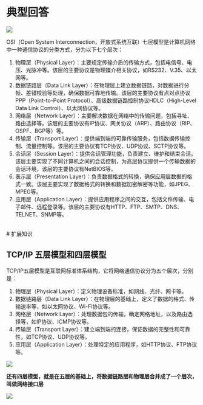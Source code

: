 # 典型回答

![](https://cdn.nlark.com/yuque/0/2023/png/5378072/1679215465250-69585686-78e5-4dba-a4b8-517d2e887bb3.png#averageHue=%235abb53&clientId=u8f30234d-c318-4&from=paste&id=u5b4efba4&originHeight=532&originWidth=982&originalType=url&ratio=1&rotation=0&showTitle=false&status=done&style=none&taskId=u6206a3b3-5805-4639-a570-f7c8bd883c4&title=)


OSI（Open System Interconnection，开放式系统互联）七层模型是计算机网络中一种通信协议的分类方式，分为以下七个层次：

1. 物理层（Physical Layer）：主要规定传输介质的传输方式，包括电信号、电压、光脉冲等。该层的主要协议是物理媒介相关协议，如RS232、V.35、以太网等。
2. 数据链路层（Data Link Layer）：在物理层上建立数据链路，对数据进行分帧、差错校验等处理，确保数据可靠地传输。该层的主要协议有点对点协议PPP（Point-to-Point Protocol）、高级数据链路控制协议HDLC（High-Level Data Link Control）、以太网协议等。
3. 网络层（Network Layer）：主要解决数据在网络中的传输问题，包括寻址、路由选择等。该层的主要协议有IP协议、网关协议（ARP）、路由协议（RIP、OSPF、BGP等）等。
4. 传输层（Transport Layer）：提供端到端的可靠传输服务，包括数据传输控制、流量控制等。该层的主要协议有TCP协议、UDP协议、SCTP协议等。
5. 会话层（Session Layer）：提供会话管理功能，负责建立、维护和结束会话。该层主要实现了不同计算机之间的会话控制，为高层协议提供一个传输数据的会话环境，该层的主要协议有NetBIOS等。
6. 表示层（Presentation Layer）：负责数据格式的转换，确保应用层数据的格式一致。该层主要实现了数据格式的转换和数据加密解密等功能，如JPEG、MPEG等。
7. 应用层（Application Layer）：提供应用程序之间的交互，包括文件传输、电子邮件、远程登录等。该层的主要协议有HTTP、FTP、SMTP、DNS、TELNET、SNMP等。

<br /> 
# 扩展知识

## TCP/IP 五层模型和四层模型

TCP/IP五层模型是互联网标准体系结构，它将网络通信协议分为五个层次，分别是：

1. 物理层（Physical Layer）：定义物理设备标准，如网线、光纤、网卡等。
2. 数据链路层（Data Link Layer）：在物理层的基础上，定义了数据的格式、传输速率等，如以太网协议、Wi-Fi协议等。
3. 网络层（Network Layer）：处理数据包的传输，确定网络地址，以及路由选择等，如IP协议、ICMP协议等。
4. 传输层（Transport Layer）：建立端到端的连接，保证数据的完整性和可靠性，如TCP协议、UDP协议等。
5. 应用层（Application Layer）：处理特定的应用程序，如HTTP协议、FTP协议等。


![](https://cdn.nlark.com/yuque/0/2023/png/5378072/1679215512409-97a70e95-730c-4e33-9aa9-b32958e39a92.png#averageHue=%235abb53&clientId=u8f30234d-c318-4&from=paste&id=u6dbb3632&originHeight=531&originWidth=689&originalType=url&ratio=1&rotation=0&showTitle=false&status=done&style=none&taskId=uf0bff398-4f63-40a8-a871-be73aefa481&title=)

**还有四层模型，就是在五层的基础上，将数据链路层和物理层合并成了一个层次，叫做网络接口层**

![](https://cdn.nlark.com/yuque/0/2023/png/5378072/1679215841660-1221d7ed-9d65-4237-9b41-a8f35fc5f540.png#averageHue=%23f5b544&clientId=uae8f49e4-5985-4&from=paste&id=ud67e0c17&originHeight=625&originWidth=873&originalType=url&ratio=1&rotation=0&showTitle=false&status=done&style=none&taskId=u0e026cc2-b25c-42aa-9cdc-9fff2adae45&title=)
